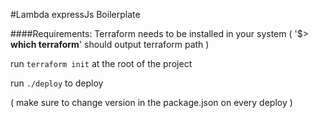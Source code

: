 #Lambda expressJs Boilerplate


####Requirements: 
Terraform needs to be installed in your system ( '$> **which terraform**' should output terraform path )

run `terraform init` at the root of the project

run `./deploy` to deploy

( make sure to change version in the package.json on every deploy )
